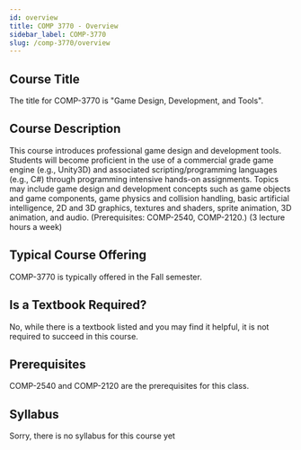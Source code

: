 ```yaml
---
id: overview
title: COMP 3770 - Overview
sidebar_label: COMP-3770
slug: /comp-3770/overview
---
```


## Course Title

The title for COMP-3770 is "Game Design, Development, and Tools".

## Course Description

This course introduces professional game design and development tools. Students will become proficient in the use of a commercial grade game engine (e.g., Unity3D) and associated scripting/programming languages (e.g., C#) through programming intensive hands-on assignments. Topics may include game design and development concepts such as game objects and game components, game physics and collision handling, basic artificial intelligence, 2D and 3D graphics, textures and shaders, sprite animation, 3D animation, and audio. (Prerequisites: COMP-2540, COMP-2120.) (3 lecture hours a week)

## Typical Course Offering

COMP-3770 is typically offered in the Fall semester.

## Is a Textbook Required?

No, while there is a textbook listed and you may find it helpful, it is not required to succeed in this course.

## Prerequisites

COMP-2540 and COMP-2120 are the prerequisites for this class.


## Syllabus
Sorry, there is no syllabus for this course yet